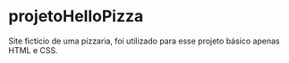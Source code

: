 # projetoHelloPizza

 Site  fictício de uma pizzaria, foi utilizado para esse projeto básico apenas HTML e CSS.






